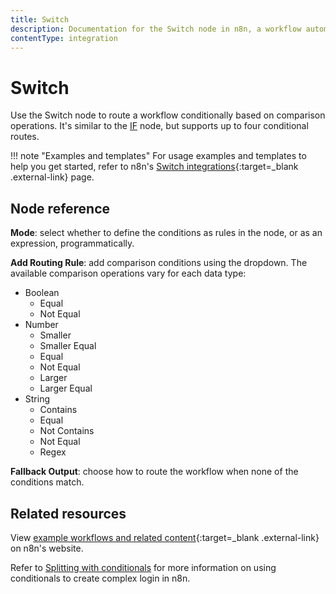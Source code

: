 ```yaml
---
title: Switch
description: Documentation for the Switch node in n8n, a workflow automation platform. Includes guidance on usage, and links to examples.
contentType: integration
---
```


# Switch

Use the Switch node to route a workflow conditionally based on comparison operations. It's similar to the [IF](/integrations/builtin/core-nodes/n8n-nodes-base.if/) node, but supports up to four conditional routes.

!!! note "Examples and templates"
	For usage examples and templates to help you get started, refer to n8n's [Switch integrations](https://n8n.io/integrations/switch/){:target=_blank .external-link} page.

## Node reference

**Mode**: select whether to define the conditions as rules in the node, or as an expression, programmatically.

**Add Routing Rule**: add comparison conditions using the  dropdown. The available comparison operations vary for each data type:

- Boolean
	- Equal
	- Not Equal
- Number
	- Smaller
	- Smaller Equal
	- Equal
	- Not Equal
	- Larger
	- Larger Equal
- String
	- Contains
	- Equal
	- Not Contains
	- Not Equal
	- Regex

**Fallback Output**: choose how to route the workflow when none of the conditions match.

## Related resources

View [example workflows and related content](https://n8n.io/integrations/switch/){:target=_blank .external-link} on n8n's website.

Refer to [Splitting with conditionals](/flow-logic/splitting/) for more information on using conditionals to create complex login in n8n.




